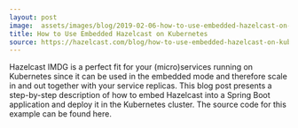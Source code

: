 ```yaml
---
layout: post
image:  assets/images/blog/2019-02-06-how-to-use-embedded-hazelcast-on-kubernetes.jpg
title: How to Use Embedded Hazelcast on Kubernetes
source: https://hazelcast.com/blog/how-to-use-embedded-hazelcast-on-kubernetes/
---
```


Hazelcast IMDG is a perfect fit for your (micro)services running on Kubernetes since it can be used in the embedded mode and therefore scale in and out together with your service replicas. This blog post presents a step-by-step description of how to embed Hazelcast into a Spring Boot application and deploy it in the Kubernetes cluster. The source code for this example can be found here.